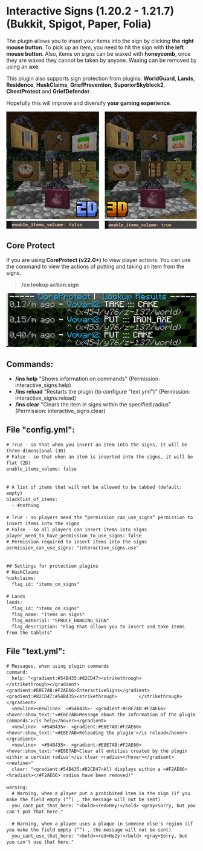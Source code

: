 # Interactive Signs (1.20.2 - 1.21.7) (Bukkit, Spigot, Paper, Folia)
The plugin allows you to insert your items into the sign by clicking **the right mouse button**. To pick up an item, you need to hit the sign with **the left mouse button**.
Also, items on signs can be waxed with **honeycomb**, once they are waxed they cannot be taken by anyone. Waxing can be removed by using an **axe**.

This plugin also supports sign protection from plugins: **WorldGuard**, **Lands**, **Residence**, **HuskClaims**, **GriefPrevention**, **SuperiorSkyblock2**, **ChestProtect** and **GriefDefender**.

Hopefully this will improve and diversify **your gaming experience**.

![Example](/images/example_new.png)

## Core Protect
If you are using **CoreProtect (v22.0+)** to view player actions.
You can use the command to view the actions of putting and taking an item from the signs.
> **/co lookup action:sign**

![Example](/images/example_coreprotect.png)

## Commands:
- **/ins help**  "Shows information on commands" (Permission: interactive_signs.help)
- **/ins reload**  "Restarts the plugin (to configure "text.yml")" (Permission: interactive_signs.reload)
- **/ins clear**  "Clears the item in signs within the specified radius" (Permission: interactive_signs.clear)

## File "config.yml":
```
# True - so that when you insert an item into the signs, it will be three-dimensional (3D)
# False - so that when an item is inserted into the signs, it will be flat (2D)
enable_items_volume: false


# A list of items that will not be allowed to be tabbed (default: empty)
blacklist_of_items:
  - #nothing

# True - so players need the “permission_can_use_signs” permission to insert items into the signs
# False - so all players can insert items into signs
player_need_to_have_permission_to_use_signs: false
# Permission required to insert items into the signs
permission_can_use_signs: "interactive_signs.use"


## Settings for protection plugins
# HuskClaims
huskclaims:
  flag_id: "items_on_signs"

# Lands
lands:
  flag_id: "items_on_signs"
  flag_name: "Items on signs"
  flag_material: "SPRUCE_HANGING_SIGN"
  flag_description: "Flag that allows you to insert and take items from the tablets"
```

## File "text.yml":
```
# Messages, when using plugin commands
command:
  help: "<gradient:#54B435:#82CD47><strikethrough>        </strikethrough></gradient> <gradient:#E8E7AB:#F2AE66>InteractiveSigns</gradient> <gradient:#82CD47:#54B435><strikethrough>        </strikethrough></gradient>
  <newline><newline>  <#54B435>- <gradient:#E8E7AB:#F2AE66> <hover:show_text:'<#E8E7AB>Message about the information of the plugin commands'>/is help</hover></gradient>
  <newline>  <#54B435>- <gradient:#E8E7AB:#F2AE66> <hover:show_text:'<#E8E7AB>Reloading the plugin'>/is reload</hover></gradient>
  <newline>  <#54B435>- <gradient:#E8E7AB:#F2AE66> <hover:show_text:'<#E8E7AB>Clear all entities created by the plugin within a certain radius'>/is clear <radius></hover></gradient><newline>"
  clear: "<gradient:#54B435:#82CD47>All displays within a <#F2AE66><%radius%></#F2AE66> radius have been removed!"

warning:
  # Warning, when a player put a prohibited item in the sign (if you make the field empty (“”) , the message will not be sent)
  you_cant_put_that_here: "<bold><red>Hey!</bold> <gray>Sorry, but you can't put that here."

  # Warning, when a player uses a plaque in someone else's region (if you make the field empty (“”) , the message will not be sent)
  you_cant_use_that_here: "<bold><red>He2y!</bold> <gray>Sorry, but you can't use that here."
```